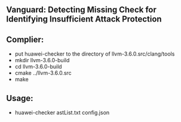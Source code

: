 ## Vanguard: Detecting Missing Check for Identifying Insufficient Attack Protection


## Complier:
+ put huawei-checker to the directory of llvm-3.6.0.src/clang/tools
+ mkdir llvm-3.6.0-build
+ cd llvm-3.6.0-build
+ cmake ../llvm-3.6.0.src
+ make


## Usage:
+ huawei-checker astList.txt config.json

